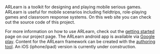 ARLearn is a toolkit for designing and playing mobile serious games. ARLearn is useful for mobile scenarios including fieldtrips, role-playing games and classroom response systems. On this web site you can check out the source code of this project.

For more information on how to use ARLearn, check out the [getting started](http://portal.ou.nl/web/topic-mobile-learning/home/-/wiki/Main/Get%20Started) page on our project page. The ARLearn android app is available via [Google play](https://play.google.com/store/apps/details?id=org.celstec.arlearn2.android). Content for the ARLearn framework can be created with the [authoring tool](http://streetlearn.appspot.com/). An iOS (iphone/ipad) version is currently under construction.